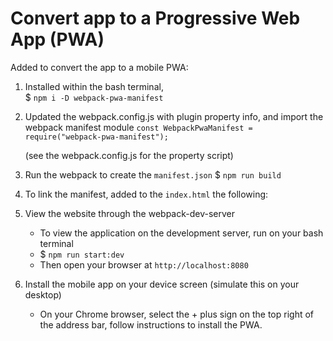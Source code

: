 # Convert app to a Progressive Web App (PWA)

Added to convert the app to a mobile PWA:

1. Installed within the bash terminal,  
    $ `npm i -D webpack-pwa-manifest`

2. Updated the webpack.config.js with plugin property info, and import the webpack manifest module
    `const WebpackPwaManifest = require("webpack-pwa-manifest");`
    
    (see the webpack.config.js for the property script)

3. Run the webpack to create the `manifest.json`
    $ `npm run build`

4. To link the manifest, added to the `index.html` the following:
    <link rel="manifest" href="<webpack.config output location>/manifest.json">

5. View the website through the webpack-dev-server
    - To view the application on the development server, run on your bash terminal 
    - $ `npm run start:dev`
    - Then open your browser at `http://localhost:8080`

6. Install the mobile app on your device screen (simulate this on your desktop)
    - On your Chrome browser, select the + plus sign on the top right of the address bar, follow instructions to install the PWA.